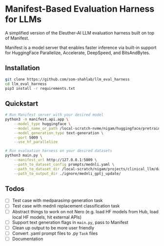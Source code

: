# Manifest-Based Evaluation Harness for LLMs

A simplified version of the Eleuther-AI LLM evaluation harness built on top of Manifest.

Manifest is a model server that enables faster inference via built-in support for HuggingFace Parallelize, Accelerate, DeepSpeed, and BitsAndBytes.


## Installation

```bash
git clone https://github.com/som-shahlab/llm_eval_harness
cd llm_eval_harness
pip3 install -r requirements.txt
```

## Quickstart

```bash
# Run Manifest server with your desired model
python3 -m manifest.api.app \
	--model_type huggingface \
	--model_name_or_path /local-scratch-nvme/nigam/huggingface/pretrained/gpt-j-6B \
	--model_generation_type text-generation \
    --port 5009 \
	--use_hf_parallelize

# Run evaluation harness on your desired datasets
python3 main.py \
    --manifest_url http://127.0.0.1:5009 \
    --path_to_dataset_config prompts/mednli.yaml \
    --path_to_dataset_dir /local-scratch/nigam/projects/clinical_llm/data/mednli \
    --path_to_output_dir ./ignore/mednli_gptj_update/
```

## Todos

- [ ] Test case with medparasimp generation task
- [ ] Test case with mednli replacement classification task
- [ ] Abstract things to work on not Nero (e.g. load HF models from Hub, load local HF models, hit external APIs)
- [ ] Support text generation flags in `main.py`, pass to Manifest
- [ ] Clean up output to be more user friendly
- [ ] Convert .yaml prompt files to .py `Task` files
- [ ] Documentation
